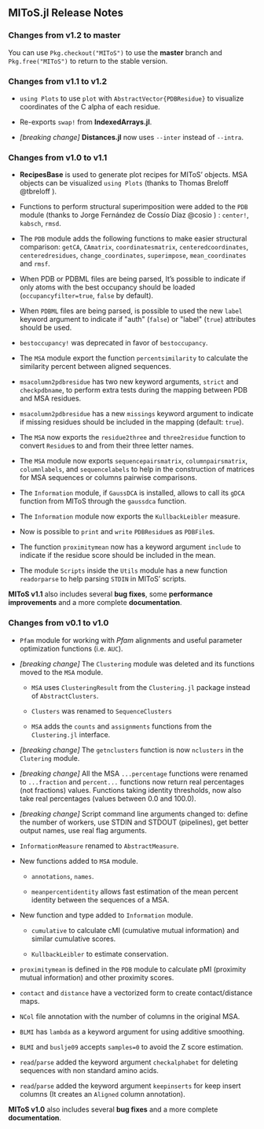 ## MIToS.jl Release Notes

### Changes from v1.2 to master

You can use `Pkg.checkout("MIToS")` to use the **master** branch and `Pkg.free("MIToS")` to return to the stable version.

### Changes from v1.1 to v1.2

* `using Plots` to use `plot` with `AbstractVector{PDBResidue}` to visualize coordinates of the C alpha of each residue.

* Re-exports `swap!` from **IndexedArrays.jl**.

* *[breaking change]* **Distances.jl** now uses `--inter` instead of `--intra`.

### Changes from v1.0 to v1.1

* **RecipesBase** is used to generate plot recipes for MIToS’ objects. MSA objects can be visualized `using Plots` (thanks to Thomas Breloff @tbreloff ).

* Functions to perform structural superimposition were added to the `PDB` module (thanks to Jorge Fernández de Cossío Díaz @cosio ) : `center!`, `kabsch`, `rmsd`.

* The `PDB` module adds the following functions to make easier structural comparison: `getCA`, `CAmatrix`, `coordinatesmatrix`, `centeredcoordinates`, `centeredresidues`, `change_coordinates`, `superimpose`, `mean_coordinates` and `rmsf`.

* When PDB or PDBML files are being parsed, It’s possible to indicate if only atoms with the best occupancy should be loaded (`occupancyfilter=true`, `false` by default).

* When `PDBML` files are being parsed, is possible to used the new `label` keyword argument to indicate if "auth" (`false`) or "label" (`true`) attributes should be used.

* `bestoccupancy!` was deprecated in favor of `bestoccupancy`.

* The `MSA` module export the function `percentsimilarity` to calculate the similarity percent between aligned sequences.

* `msacolumn2pdbresidue` has two new keyword arguments, `strict` and `checkpdbname`, to perform extra tests during the mapping between PDB and MSA residues.

* `msacolumn2pdbresidue` has a new `missings` keyword argument to indicate if missing residues should be included in the mapping (default: `true`).

* The `MSA` now exports the `residue2three` and `three2residue` function to convert `Residue`s to and from their three letter names.

* The `MSA` module now exports `sequencepairsmatrix`, `columnpairsmatrix`, `columnlabels`, and `sequencelabels` to help in the construction of matrices for MSA sequences or columns pairwise comparisons.

* The `Information` module, if `GaussDCA` is installed, allows to call its `gDCA` function from MIToS through the `gaussdca` function.

* The `Information` module now exports the `KullbackLeibler` measure.

* Now is possible to `print` and `write` `PDBResidue`s as `PDBFile`s.

* The function `proximitymean` now has a keyword argument `include` to indicate if the residue score should be included in the mean.

* The module `Scripts` inside the `Utils` module has a new function `readorparse` to help parsing `STDIN` in MIToS’ scripts.

**MIToS v1.1** also includes several **bug fixes**, some **performance improvements** and a more complete **documentation**.

### Changes from v0.1 to v1.0

* `Pfam` module for working with *Pfam* alignments and useful parameter optimization functions (i.e. `AUC`).

* *[breaking change]* The `Clustering` module was deleted and its functions moved to the `MSA` module.

  * `MSA` uses `ClusteringResult` from the `Clustering.jl` package instead of `AbstractClusters`.

  * `Clusters` was renamed to `SequenceClusters`

  * `MSA` adds the `counts` and `assignments` functions from the `Clustering.jl` interface.

* *[breaking change]* The `getnclusters` function is now `nclusters` in the `Clutering` module.

* *[breaking change]* All the MSA `...percentage` functions were renamed to `...fraction` and `percent...` functions now return real percentages (not fractions) values.
Functions taking identity thresholds, now also take real percentages (values between 0.0 and 100.0).

* *[breaking change]* Script command line arguments changed to: define the number of workers, use STDIN and STDOUT (pipelines), get better output names, use real flag arguments.

* `InformationMeasure` renamed to `AbstractMeasure`.

* New functions added to `MSA` module.

  * `annotations`, `names`.

  * `meanpercentidentity` allows fast estimation of the mean percent identity between the sequences of a MSA.

* New function and type added to `Information` module.

  * `cumulative` to calculate cMI (cumulative mutual information) and similar cumulative scores.

  * `KullbackLeibler` to estimate conservation.

* `proximitymean` is defined in the `PDB` module to calculate pMI (proximity mutual information) and other proximity scores.

* `contact` and `distance` have a vectorized form to create contact/distance maps.

* `NCol` file annotation with the number of columns in the original MSA.

* `BLMI` has `lambda` as a keyword argument for using additive smoothing.

* `BLMI` and `buslje09` accepts `samples=0` to avoid the Z score estimation.

* `read`/`parse` added the keyword argument `checkalphabet` for deleting sequences with non standard amino acids.

* `read`/`parse` added the keyword argument `keepinserts` for keep insert columns (It creates an `Aligned` column annotation).

**MIToS v1.0** also includes several **bug fixes** and a more complete **documentation**.
